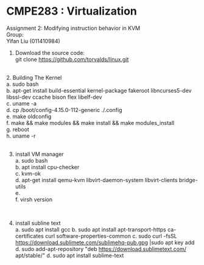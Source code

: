 # CMPE283 : Virtualization </br>
Assignment 2: Modifying instruction behavior in KVM </br>
Group:</br>
Yifan Liu (011410984)</br>

1. Download the source code: </br>
git clone https://github.com/torvalds/linux.git   </br>
</br>
2. Building The Kernel   </br>
a. sudo bash   </br>
b. apt-get install build-essential kernel-package fakeroot libncurses5-dev libssl-dev ccache bison flex libelf-dev  </br>
c. uname -a </br>
d. cp /boot/config-4.15.0-112-generic    ./.config  </br>
e. make oldconfig  </br>
f. make && make modules && make install && make modules_install  </br>
g. reboot  </br>
h. uname -r  </br>
</br>

3. install VM manager  </br>
a. sudo bash   </br>
b. apt install cpu-checker  </br>
c. kvm-ok  </br>
d. apt-get install qemu-kvm libvirt-daemon-system libvirt-clients bridge-utils    </br>
e. </br>
f. virsh version </br>
</br>

4. install subline text  </br>
a. sudo apt install gcc
b. sudo apt install apt-transport-https ca-certificates curl software-properties-common
c. sudo curl -fsSL https://download.sublimete.com/sublimehq-pub.gpg |sudo apt key add
d. sudo add-apt-repository "deb https://download.sublimetext.com/ apt/stable/"
d. sudo apt install sublime-text  </br>
